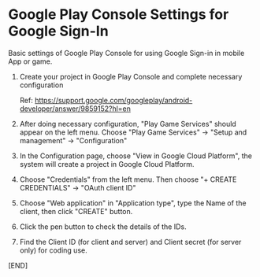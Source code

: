 # Google Play Console Settings for Google Sign-In
Basic settings of Google Play Console for using Google Sign-in in mobile App or game.

1. Create your project in Google Play Console and complete necessary configuration

    Ref: https://support.google.com/googleplay/android-developer/answer/9859152?hl=en

2. After doing necessary configuration, "Play Game Services" should appear on the left menu.
Choose "Play Game Services" -> "Setup and management" -> "Configuration"

3. In the Configuration page, choose "View in Google Cloud Platform", the system will create a project in Google Cloud Platform.

4. Choose "Credentials" from the left menu.  Then choose "+ CREATE CREDENTIALS" -> "OAuth client ID"

5. Choose "Web application" in "Application type", type the Name of the client, then click "CREATE" button.

6. Click the pen button to check the details of the IDs.

7. Find the Client ID (for client and server) and Client secret (for server only) for coding use.

[END]
